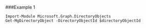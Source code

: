 ###Example 1
```
Import-Module Microsoft.Graph.DirectoryObjects
Get-MgDirectoryObject -DirectoryObjectId $directoryObjectId
```

